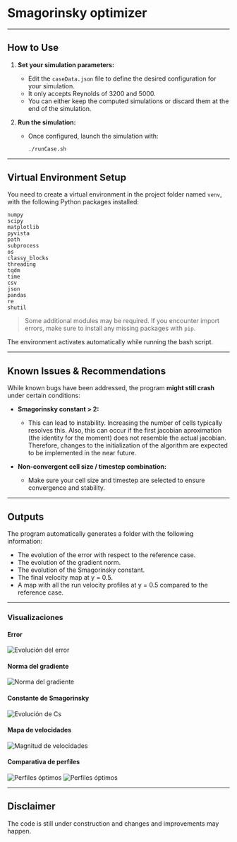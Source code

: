 # Smagorinsky optimizer
---
## How to Use

1. **Set your simulation parameters:**

   - Edit the `caseData.json` file to define the desired configuration for your simulation.
   - It only accepts Reynolds of 3200 and 5000.
   - You can either keep the computed simulations or discard them at the end of the simulation.

2. **Run the simulation:**

   - Once configured, launch the simulation with:
     ```bash
     ./runCase.sh
     ```

---

## Virtual Environment Setup

You need to create a virtual environment in the project folder named `venv`, with the following Python packages installed:

```
numpy
scipy
matplotlib
pyvista
path
subprocess
os
classy_blocks
threading
tqdm
time
csv
json
pandas
re
shutil
```

> Some additional modules may be required. If you encounter import errors, make sure to install any missing packages with `pip`.

The environment activates automatically while running the bash script.

---

## Known Issues & Recommendations

While known bugs have been addressed, the program **might still crash** under certain conditions:

- **Smagorinsky constant > 2:**
  - This can lead to instability. Increasing the number of cells typically resolves this. Also, this can occur if the first jacobian aproximation (the identity for the moment) does not resemble the actual jacobian. Therefore, changes to the initialization of the algorithm are expected to be implemented in the near future.

- **Non-convergent cell size / timestep combination:**
  - Make sure your cell size and timestep are selected to ensure convergence and stability.

---

## Outputs

The program automatically generates a folder with the following information:
   - The evolution of the error with respect to the reference case.
   - The evolution of the gradient norm.
   - The evolution of the Smagorinsky constant.
   - The final velocity map at y = 0.5.
   - A map with all the run velocity profiles at y = 0.5 compared to the reference case.

---

### Visualizaciones

#### Error
![Evolución del error](images/error_evolucion_con_componentes.svg)

#### Norma del gradiente
![Norma del gradiente](images/norma_gradiente.svg)

#### Constante de Smagorinsky
![Evolución de Cs](images/evolucion_Cs.svg)

#### Mapa de velocidades
![Magnitud de velocidades](images/Magnitud%20de%20velocidades.svg)

#### Comparativa de perfiles
![Perfiles óptimos](images/perfilesConstantes_Optimas.svg) ![Perfiles óptimos](images/perfilessim_20250421_141112_Ce1.048_Ck0.09306468437242184.svg)

---

## Disclaimer

The code is still under construction and changes and improvements may happen. 
